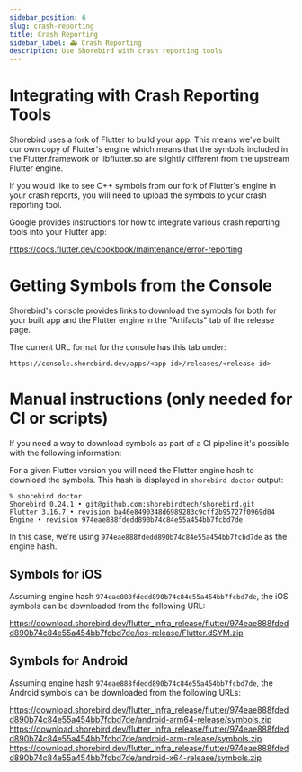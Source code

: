 ```yaml
---
sidebar_position: 6
slug: crash-reporting
title: Crash Reporting
sidebar_label: 🚑 Crash Reporting
description: Use Shorebird with crash reporting tools
---
```


# Integrating with Crash Reporting Tools

Shorebird uses a fork of Flutter to build your app. This means we've built our
own copy of Flutter's engine which means that the symbols included in the
Flutter.framework or libflutter.so are slightly different from the upstream
Flutter engine.

If you would like to see C++ symbols from our fork of Flutter's engine in your
crash reports, you will need to upload the symbols to your crash reporting tool.

Google provides instructions for how to integrate various crash reporting tools
into your Flutter app:

https://docs.flutter.dev/cookbook/maintenance/error-reporting

# Getting Symbols from the Console

Shorebird's console provides links to download the symbols for both for your
built app and the Flutter engine in the "Artifacts" tab of the release page.

The current URL format for the console has this tab under:
```
https://console.shorebird.dev/apps/<app-id>/releases/<release-id>
```

# Manual instructions (only needed for CI or scripts)

If you need a way to download symbols as part of a CI pipeline it's possible
with the following information:

For a given Flutter version you will need the Flutter engine hash
to download the symbols. This hash is displayed in `shorebird doctor`
output:

```
% shorebird doctor
Shorebird 0.24.1 • git@github.com:shorebirdtech/shorebird.git
Flutter 3.16.7 • revision ba46e8490348d6989283c9cff2b95727f0969d04
Engine • revision 974eae888fdedd890b74c84e55a454bb7fcbd7de
```

In this case, we're using `974eae888fdedd890b74c84e55a454bb7fcbd7de` as the
engine hash.

## Symbols for iOS

Assuming engine hash `974eae888fdedd890b74c84e55a454bb7fcbd7de`, the iOS symbols
can be downloaded from the following URL:

https://download.shorebird.dev/flutter_infra_release/flutter/974eae888fdedd890b74c84e55a454bb7fcbd7de/ios-release/Flutter.dSYM.zip

## Symbols for Android

Assuming engine hash `974eae888fdedd890b74c84e55a454bb7fcbd7de`, the Android
symbols can be downloaded from the following URLs:

https://download.shorebird.dev/flutter_infra_release/flutter/974eae888fdedd890b74c84e55a454bb7fcbd7de/android-arm64-release/symbols.zip
https://download.shorebird.dev/flutter_infra_release/flutter/974eae888fdedd890b74c84e55a454bb7fcbd7de/android-arm-release/symbols.zip
https://download.shorebird.dev/flutter_infra_release/flutter/974eae888fdedd890b74c84e55a454bb7fcbd7de/android-x64-release/symbols.zip
